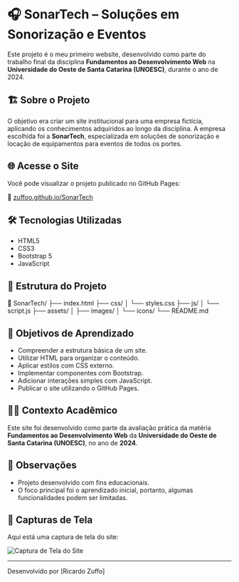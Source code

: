 # 🎧 SonarTech – Soluções em Sonorização e Eventos

Este projeto é o meu primeiro website, desenvolvido como parte do trabalho final da disciplina **Fundamentos ao Desenvolvimento Web** na **Universidade do Oeste de Santa Catarina (UNOESC)**, durante o ano de 2024.

## 🏗️ Sobre o Projeto

O objetivo era criar um site institucional para uma empresa fictícia, aplicando os conhecimentos adquiridos ao longo da disciplina. A empresa escolhida foi a **SonarTech**, especializada em soluções de sonorização e locação de equipamentos para eventos de todos os portes.

## 🌐 Acesse o Site

Você pode visualizar o projeto publicado no GitHub Pages:

🔗 [zuffoo.github.io/SonarTech](https://zuffoo.github.io/SonarTech/)

## 🛠️ Tecnologias Utilizadas

- HTML5
- CSS3
- Bootstrap 5
- JavaScript

## 📄 Estrutura do Projeto

📁 SonarTech/ ├── index.html ├── css/ │ └── styles.css ├── js/ │ └── script.js ├── assets/ │ ├── images/ │ └── icons/ └── README.md

## 🎯 Objetivos de Aprendizado

- Compreender a estrutura básica de um site.
- Utilizar HTML para organizar o conteúdo.
- Aplicar estilos com CSS externo.
- Implementar componentes com Bootstrap.
- Adicionar interações simples com JavaScript.
- Publicar o site utilizando o GitHub Pages.

## 🧑‍🎓 Contexto Acadêmico

Este site foi desenvolvido como parte da avaliação prática da matéria **Fundamentos ao Desenvolvimento Web** da **Universidade do Oeste de Santa Catarina (UNOESC)**, no ano de **2024**.

## 📝 Observações

- Projeto desenvolvido com fins educacionais.
- O foco principal foi o aprendizado inicial, portanto, algumas funcionalidades podem ser limitadas.

## 📸 Capturas de Tela

Aqui está uma captura de tela do site:

![Captura de Tela do Site](assets/homepage.png)

---

Desenvolvido por [Ricardo Zuffo]
